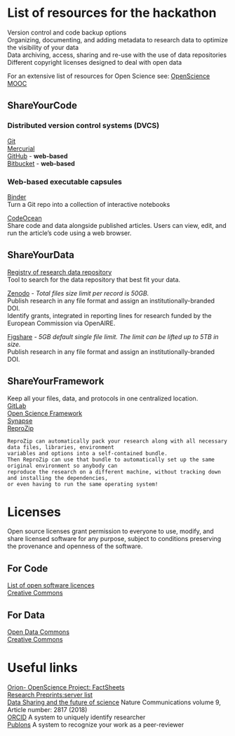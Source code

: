 # List of resources for the hackathon

Version control and code backup options  
Organizing, documenting, and adding metadata to research data to optimize the visibility of your data  
Data archiving, access, sharing and re-use with the use of data repositories  
Different copyright licenses designed to deal with open data
    
For an extensive list of resources for Open Science see: [OpenScience MOOC](https://opensciencemooc.eu/resources/#)

## ShareYourCode

### Distributed version control systems (DVCS)
[Git](https://git-scm.com/)  
[Mercurial](https://www.mercurial-scm.org/)  
[GitHub](https://github.com/) - **web-based**  
[Bitbucket](https://bitbucket.org/) - **web-based**  

### Web-based executable capsules
[Binder](https://mybinder.org/)  
Turn a Git repo into a collection of interactive notebooks  

[CodeOcean](https://codeocean.com/)  
Share code and data alongside published articles. Users can view, edit, and run the article’s code using a web browser.

## ShareYourData
[Registry of research data repository](https://www.re3data.org/)  
Tool to search for the data repository that best fit your data.  

[Zenodo](https://zenodo.org/) *- Total files size limit per record is 50GB.*  
Publish research in any file format and assign an institutionally-branded DOI.  
Identify grants, integrated in reporting lines for research funded by the European Commission via OpenAIRE.  

[Figshare](https://figshare.com/) *- 5GB default single file limit. The limit can be lifted up to 5TB in size.*  
Publish research in any file format and assign an institutionally-branded DOI.  

## ShareYourFramework
Keep all your files, data, and protocols in one centralized location.  
[GitLab](https://about.gitlab.com/)  
[Open Science Framework](https://osf.io/)  
[Synapse](https://www.synapse.org/)  
[ReproZip](https://www.reprozip.org/)  

    ReproZip can automatically pack your research along with all necessary data files, libraries, environment 
    variables and options into a self-contained bundle.
    Then ReproZip can use that bundle to automatically set up the same original environment so anybody can 
    reproduce the research on a different machine, without tracking down and installing the dependencies, 
    or even having to run the same operating system!
# Licenses
Open source licenses grant permission to everyone to use, modify, and share licensed software for any purpose, subject to conditions preserving the provenance and openness of the software.  
## For Code  
[List of open software licences](https://choosealicense.com/licenses)  
[Creative Commons](https://creativecommons.org/faq/#can-i-apply-a-creative-commons-license-to-software)  
## For Data
[Open Data Commons](https://opendatacommons.org/)  
[Creative Commons](https://creativecommons.org/faq/#can-i-apply-a-creative-commons-license-to-databases)  

# Useful links
[Orion- OpenScience Project: FactSheets](https://www.orion-openscience.eu/public/2019-02/201810-VA-Orion-FactSheets-V5.pdf)  
[Research Preprints:server list](https://docs.google.com/spreadsheets/d/17RgfuQcGJHKSsSJwZZn0oiXAnimZu2sZsWp8Z6ZaYYo/edit#gid=0)  
[Data Sharing and the future of science](https://www.nature.com/articles/s41467-018-05227-z) Nature Communications volume 9, Article number: 2817 (2018)  
[ORCID](https://orcid.org) A system to uniquely identify researcher  
[Publons](https://publons.com) A system to recognize your work as a peer-reviewer  
